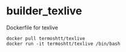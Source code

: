 # builder_texlive
Dockerfile for texlive

```command
docker pull termoshtt/texlive
docker run -it termoshtt/texlive /bin/bash
```
